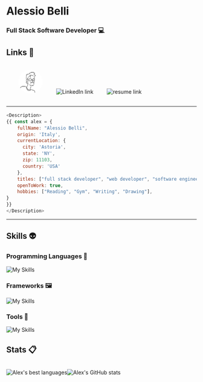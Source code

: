 # Alessio Belli

### Full Stack Software Developer :computer:

## Links :link:
<!-- <div style="display: flex; justify-content: space-around; align-items: center; gap: 1rem;"> -->
<div style="text-decoration: none; padding: 1rem">
  <a href="https://alexmcbex.github.io/portfolio" style="text-decoration: none; color: inherit; margin: 1rem" target="_blank">
      <img src="./mainProfilePic.png" style="border-radius: 100%; height: 4rem;" alt="Portfolio link">   
  </a>
  <a href="https://www.linkedin.com/in/alessio-belli/" style="text-decoration: none; color: inherit; margin: 1rem" target="_blank">
      <img src="https://skillicons.dev/icons?i=linkedin" alt="LinkedIn link" style="height: 4rem;">   
  </a>
  <a href="/Resume - Alessio Belli.pdf" style="text-decoration: none; color: inherit; margin: 1rem" target="_blank">
      <img src="https://img.icons8.com/?size=100&id=103809&format=png&color=000000" alt="resume link" style="height: 4rem;">
  </a>
</div>

<!-- ![Typing](https://media3.giphy.com/media/v1.Y2lkPTc5MGI3NjExM2ViN2I2NTI4NjNkYmEwMTAxYmM2MzM0Y2UxODY2MmU4Yzk4NmQ3ZCZlcD12MV9pbnRlcm5hbF9naWZzX2dpZklkJmN0PWc/XIqCQx02E1U9W/giphy.gif) -->

---


```javascript
<Description>
{{ const alex = {
    fullName: "Alessio Belli",
    origin: 'Italy',
    currentLocation: {
      city: 'Astoria',
      state: 'NY',
      zip: 11103,
      country: 'USA'
    },
    titles: ["full stack developer", "web developer", "software engineer"],
    openToWork: true,
    hobbies: ["Reading", "Gym", "Writing", "Drawing"],
}
}}
</Description>
```
 ---

## Skills :alien:

### Programming Languages :scroll:

![My Skills](https://skillicons.dev/icons?i=js,ts,html,css,python,)

### Frameworks :framed_picture:

![My Skills](https://skillicons.dev/icons?i=nodejs,react,nextjs,bootstrap,tailwind,expressjs,django,postgres&)

### Tools :wrench:

![My Skills](https://skillicons.dev/icons?i=mongodb,firebase,github,aws,gcp,linux,vscode,figma,postman,netlify)


## Stats :clipboard:
<div style="display:flex ">

![Alex's best languages](https://github-readme-stats.vercel.app/api/top-langs/?username=alexmcbex&layout=compact&theme=tokyonight&langs_count=6)

![Alex's GitHub stats](https://github-readme-stats.vercel.app/api?username=AlexMcBex&theme=tokyonight&show_icons=true)
</div>
<!--
You're not suppposed to read this, here's a cookie 🍪
-->
